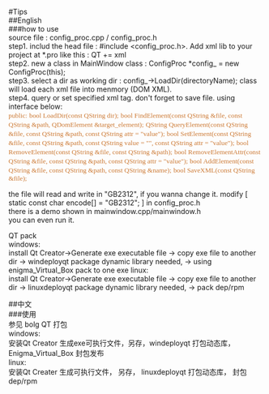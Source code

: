 #Tips  
##English  
###how to use  
source file : config_proc.cpp / config_proc.h   
step1. includ the head file : #include <config_proc.h>. Add xml lib to your project at *.pro like this : QT += xml   
step2. new a class in MainWindow class : ConfigProc *config_ = new ConfigProc(this);   
step3. select a dir as working dir : config_->LoadDir(directoryName); class will load each xml file into menmory (DOM XML).    
step4. query or set specified xml tag. don't forget to save file. using interface below:    
<span lang=EN-US style='font-size:10.0pt;font-family:Consolas;color:#CC7832'>public:</span>
<span lang=EN-US style='font-size:10.0pt;font-family:Consolas;color:#CC7832'> bool LoadDir(const QString dir);</span>
<span lang=EN-US style='font-size:10.0pt;font-family:Consolas;color:#CC7832'> bool FindElement(const QString &file, const QString &path, QDomElement &target_element);</span>
<span lang=EN-US style='font-size:10.0pt;font-family:Consolas;color:#CC7832'> QString QueryElement(const QString &file, const QString &path, const QString attr = "value");</span>
<span lang=EN-US style='font-size:10.0pt;font-family:Consolas;color:#CC7832'> bool SetElement(const QString &file, const QString &path, const QString value = "", const QString attr = "value");</span>
<span lang=EN-US style='font-size:10.0pt;font-family:Consolas;color:#CC7832'> bool RemoveElement(const QString &file, const QString &path);</span>
<span lang=EN-US style='font-size:10.0pt;font-family:Consolas;color:#CC7832'> bool RemoveElementAttr(const QString &file, const QString &path, const QString attr = "value");</span>
<span lang=EN-US style='font-size:10.0pt;font-family:Consolas;color:#CC7832'> bool AddElement(const QString &file, const QString &path, const QString &name);</span>
<span lang=EN-US style='font-size:10.0pt;font-family:Consolas;color:#CC7832'> bool SaveXML(const QString &file);</span>
  
the file will read and write in "GB2312", if you wanna change it. modify [ static const char encode[] = "GB2312"; ] in config_proc.h   
there is a demo shown in mainwindow.cpp/mainwindow.h   
you can even run it.  

QT pack  
windows:  
install Qt Creator->Generate exe executable file -> copy exe file to another dir -> windeployqt package dynamic library needed, -> using enigma_Virtual_Box pack to one exe
linux:  
install Qt Creator->Generate exe executable file -> copy exe file to another dir -> linuxdeployqt package dynamic library needed, -> pack dep/rpm

##中文  
###使用  
参见 bolg 
QT 打包  
windows:  
安装Qt Creator 生成exe可执行文件，另存，windeployqt 打包动态库，Enigma_Virtual_Box 封包发布  
linux:  
安装Qt Creater 生成可执行文件， 另存， linuxdeployqt 打包动态库， 封包dep/rpm  